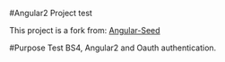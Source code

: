 #Angular2 Project test

This project is a fork from: [Angular-Seed](https://github.com/mgechev/angular-seed)

#Purpose
Test BS4, Angular2 and Oauth authentication.
